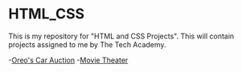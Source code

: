 # HTML_CSS
This is my repository for "HTML and CSS Projects". This will contain projects assigned to me by The Tech Academy.

-[Oreo's Car Auction](https://github.com/PDXoreothekID/HTML_CSS/tree/main/Oreo's_car_auction)
-[Movie Theater ]()
